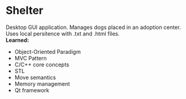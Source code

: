 # Shelter
Desktop GUI application. Manages dogs placed in an adoption center. <br/>
Uses local persitence with .txt and .html files. <br/>
**Learned:**
* Object-Oriented Paradigm
* MVC Pattern
* C/C++ core concepts
* STL
* Move semantics
* Memory management
* Qt framework
